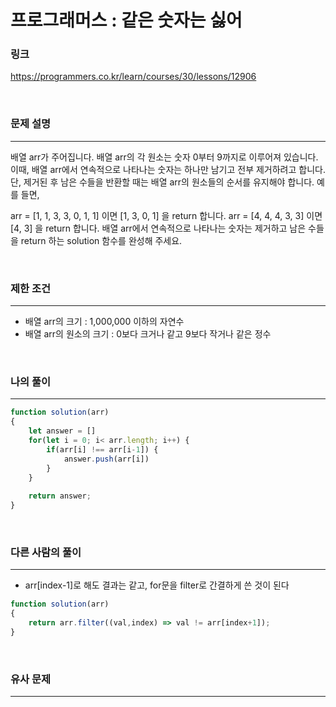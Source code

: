 프로그래머스 : 같은 숫자는 싫어
===
### 링크
https://programmers.co.kr/learn/courses/30/lessons/12906

<br>

### 문제 설명
---
배열 arr가 주어집니다. 배열 arr의 각 원소는 숫자 0부터 9까지로 이루어져 있습니다. 이때, 배열 arr에서 연속적으로 나타나는 숫자는 하나만 남기고 전부 제거하려고 합니다. 단, 제거된 후 남은 수들을 반환할 때는 배열 arr의 원소들의 순서를 유지해야 합니다. 예를 들면,

arr = [1, 1, 3, 3, 0, 1, 1] 이면 [1, 3, 0, 1] 을 return 합니다.
arr = [4, 4, 4, 3, 3] 이면 [4, 3] 을 return 합니다.
배열 arr에서 연속적으로 나타나는 숫자는 제거하고 남은 수들을 return 하는 solution 함수를 완성해 주세요.

<br>

### 제한 조건
---
- 배열 arr의 크기 : 1,000,000 이하의 자연수
- 배열 arr의 원소의 크기 : 0보다 크거나 같고 9보다 작거나 같은 정수

<br>


### 나의 풀이
---
```js
function solution(arr)
{
    let answer = []
    for(let i = 0; i< arr.length; i++) {
        if(arr[i] !== arr[i-1]) {
            answer.push(arr[i])
        }
    }
    
    return answer;
}
```

<br>

### 다른 사람의 풀이
---
- arr[index-1]로 해도 결과는 같고, for문을 filter로 간결하게 쓴 것이 된다

```js
function solution(arr)
{
    return arr.filter((val,index) => val != arr[index+1]);
}
```

<br>

### 유사 문제
---
